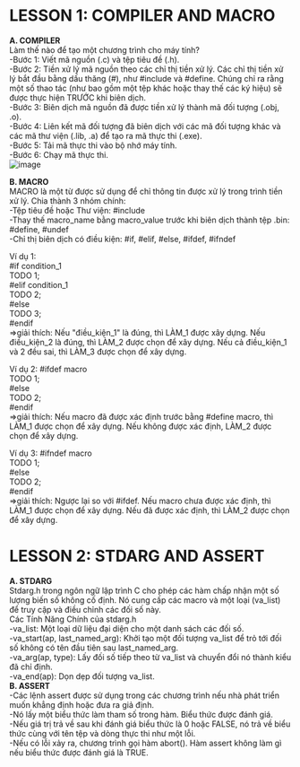 # **LESSON 1: COMPILER AND MACRO**
**A. COMPILER**  
Làm thế nào để tạo một chương trình cho máy tính?  
-Bước 1: Viết mã nguồn (.c) và tệp tiêu đề (.h).  
-Bước 2: Tiền xử lý mã nguồn theo các chỉ thị tiền xử lý. Các chỉ thị tiền xử lý bắt đầu bằng dấu thăng (#), như #include và #define. Chúng chỉ ra rằng một số thao tác (như bao gồm một tệp khác hoặc thay thế các ký hiệu) sẽ được thực hiện TRƯỚC khi biên dịch.  
-Bước 3: Biên dịch mã nguồn đã được tiền xử lý thành mã đối tượng (.obj, .o).  
-Bước 4: Liên kết mã đối tượng đã biên dịch với các mã đối tượng khác và các mã thư viện (.lib, .a) để tạo ra mã thực thi (.exe).  
-Bước 5: Tải mã thực thi vào bộ nhớ máy tính.  
-Bước 6: Chạy mã thực thi.  
![image](https://github.com/vinh1802/ADVANCED-C/assets/168539077/2880ac29-e544-4598-906d-165c19d306c9)

**B. MACRO**  
MACRO là một từ được sử dụng để chỉ thông tin được xử lý trong trình tiền xử lý. Chia thành 3 nhóm chính:  
-Tệp tiêu đề hoặc Thư viện: #include  
-Thay thế macro_name bằng macro_value trước khi biên dịch thành tệp .bin: #define, #undef  
-Chỉ thị biên dịch có điều kiện: #if, #elif, #else, #ifdef, #ifndef  

Ví dụ 1:  
#if condition_1  
TODO 1;  
#elif condition_1  
TODO 2;  
#else  
TODO 3;  
#endif  
=>giải thích: Nếu "điều_kiện_1" là đúng, thì LÀM_1 được xây dựng. Nếu điều_kiện_2 là đúng, thì LÀM_2 được chọn để xây dựng. Nếu cả điều_kiện_1 và 2 đều sai, thì LÀM_3 được chọn để xây dựng.  

Ví dụ 2:
#ifdef macro  
TODO 1;  
#else  
TODO 2;  
#endif  
=>giải thích: Nếu macro đã được xác định trước bằng #define macro, thì LÀM_1 được chọn để xây dựng. Nếu không được xác định, LÀM_2 được chọn để xây dựng.

Ví dụ 3:
#ifndef macro  
TODO 1;  
#else  
TODO 2;  
#endif  
=>giải thích: Ngược lại so với #ifdef. Nếu macro chưa được xác định, thì LÀM_1 được chọn để xây dựng. Nếu đã được xác định, thì LÀM_2 được chọn để xây dựng.  

# **LESSON 2: STDARG AND ASSERT**  
**A. STDARG**  
Stdarg.h trong ngôn ngữ lập trình C cho phép các hàm chấp nhận một số lượng biến số không cố định. Nó cung cấp các macro và một loại (va_list) để truy cập và điều chỉnh các đối số này.  
Các Tính Năng Chính của stdarg.h  
-va_list: Một loại dữ liệu đại diện cho một danh sách các đối số.  
-va_start(ap, last_named_arg): Khởi tạo một đối tượng va_list để trỏ tới đối số không có tên đầu tiên sau last_named_arg.  
-va_arg(ap, type): Lấy đối số tiếp theo từ va_list và chuyển đổi nó thành kiểu đã chỉ định.  
-va_end(ap): Dọn dẹp đối tượng va_list.  
**B. ASSERT**  
-Các lệnh assert được sử dụng trong các chương trình nếu nhà phát triển muốn khẳng định hoặc đưa ra giả định.  
-Nó lấy một biểu thức làm tham số trong hàm. Biểu thức được đánh giá.  
-Nếu giá trị trả về sau khi đánh giá biểu thức là 0 hoặc FALSE, nó trả về biểu thức cùng với tên tệp và dòng thực thi như một lỗi.  
-Nếu có lỗi xảy ra, chương trình gọi hàm abort(). Hàm assert không làm gì nếu biểu thức được đánh giá là TRUE.  
